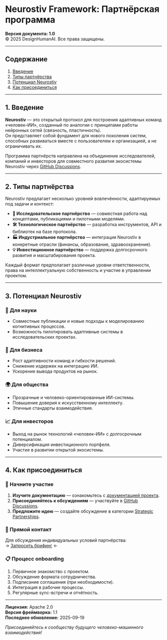 # Neurostiv Framework: Партнёрская программа

**Версия документа: 1.0**  
© 2025 DesignHumanAI. Все права защищены.  

---

## Содержание
1. [Введение](#1-введение)  
2. [Типы партнёрства](#2-типы-партнёрства)  
3. [Потенциал Neurostiv](#3-потенциал-neurostiv)  
4. [Как присоединиться](#4-как-присоединиться)  

---

## 1. Введение

**Neurostiv** — это открытый протокол для построения адаптивных команд «человек–ИИ», созданный по аналогии с принципами работы нейронных сетей (связность, пластичность).  
Он представляет собой фундамент для нового поколения систем, способных развиваться вместе с пользователем и организацией, а не ограничивать их.  

Программа партнёрств направлена на объединение исследователей, компаний и инвесторов для совместного развития экосистемы Neurostiv через [GitHub Discussions](https://github.com/designhumanai/neurostiv-framework/discussions).  

---

## 2. Типы партнёрства

Neurostiv предлагает несколько уровней вовлечённости, адаптируемых под задачи и контекст:

- **🧪 Исследовательское партнёрство** — совместная работа над концептами, публикациями и пилотными моделями.  
- **🛠️ Технологическое партнёрство** — разработка инструментов, API и библиотек на базе протокола.  
- **🏭 Индустриальное партнёрство** — интеграция Neurostiv в конкретные отрасли (финансы, образование, здравоохранение).  
- **💡 Инвестиционное партнёрство** — поддержка долгосрочного развития и масштабирования проекта.  

Каждый формат предполагает различные уровни ответственности, права на интеллектуальную собственность и участие в управлении проектом.  

---

## 3. Потенциал Neurostiv

### 🔬 Для науки
- Совместные публикации и новые подходы к моделированию когнитивных процессов.  
- Возможность пилотировать адаптивные системы в исследовательских проектах.  

### 💼 Для бизнеса
- Рост адаптивности команд и гибкости решений.  
- Снижение издержек на интеграцию ИИ.  
- Ускорение вывода продуктов на рынок.  

### 🌍 Для общества
- Прозрачные и человеко-ориентированные ИИ-системы.  
- Повышение доверия к искусственному интеллекту.  
- Этичные стандарты взаимодействия.  

### 📈 Для инвесторов
- Выход на рынок технологий «человек–ИИ» с долгосрочным потенциалом.  
- Диверсификация инвестиционного портфеля.  
- Участие в развитии открытой экосистемы.  

---

## 4. Как присоединиться

### 🚀 Начните участие
1. **Изучите документацию** — ознакомьтесь с [документацией проекта](https://github.com/designhumanai/neurostiv-framework).  
2. **Присоединяйтесь к обсуждениям** — участвуйте в [GitHub Discussions](https://github.com/designhumanai/neurostiv-framework/discussions).  
3. **Предложите идею** — создайте обсуждение в категории [Strategic Partnerships](https://github.com/designhumanai/neurostiv-framework/discussions/categories/strategic-partnerships).  

### 💌 Прямой контакт
Для обсуждения индивидуальных условий партнёрства:  
→ [Запросить брифинг](mailto:partnerships@designhumanai.com) ←  

### 📋 Процесс onboarding
1. Первичное знакомство с проектом.  
2. Обсуждение формата сотрудничества.  
3. Подписание соглашения (при необходимости).  
4. Интеграция в рабочие процессы.  
5. Регулярные sync-встречи и отчётность.  

---

**Лицензия:** Apache 2.0  
**Версия фреймворка:** 1.1  
**Последнее обновление:** 2025-09-19  

*Присоединяйтесь к сообществу будущего человеко-машинного взаимодействия!*  

